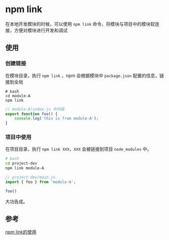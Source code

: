 # npm link

在本地开发模块的时候，可以使用 `npm link` 命令，将模块与项目中的模块软连接，方便对模块进行开发和调试

## 使用

### 创建链接

在模块目录，执行 `npm link` ，npm 会根据模块中 `package.json` 配置的信息，链接到全局

```shell
# bash
cd module-A
npm link
```

```js
// module-A/index.js 中内容
export function foo() {
    console.log('this is from module-A');
}
```

### 项目中使用

在项目目录，执行 `npm link XXX`，`XXX` 会被链接到项目 `node_modules` 中。

```bash
# bash
cd project-dev
npm link module-A
```

```js
// project-dev/main.js
import { foo } from 'module-A';

foo()
```

大功告成。

## 参考

[npm link的使用](https://www.jianshu.com/p/aaa7db89a5b2)